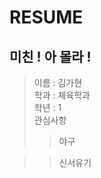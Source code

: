 RESUME
==========
미친 ! 아 몰라 !
-----------------
> 이름 : 김가현  
> 학과 : 체육학과  
> 학년 : 1  
> 관심사항
>> 야구

>> 신서유기
